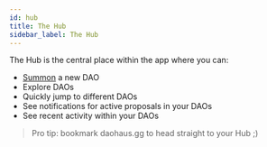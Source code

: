 ```yaml
---
id: hub
title: The Hub
sidebar_label: The Hub
---
```


The Hub is the central place within the app where you can:

- [Summon](/summon) a new DAO
- Explore DAOs
- Quickly jump to different DAOs
- See notifications for active proposals in your DAOs
- See recent activity within your DAOs

> Pro tip: bookmark daohaus.gg to head straight to your Hub ;)
